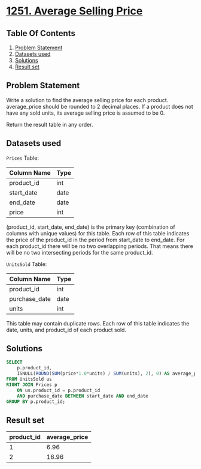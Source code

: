 # [1251. Average Selling Price](https://leetcode.com/problems/average-selling-price/description/)

## Table Of Contents
1. [Problem Statement]()
2. [Datasets used]()
3. [Solutions]()
4. [Result set]()

## Problem Statement

Write a solution to find the average selling price for each product. average_price should be rounded to 2 decimal places. If a product does not have any sold units, its average selling price is assumed to be 0.

Return the result table in any order.

## Datasets used

```Prices``` Table:

| Column Name   | Type    |
| ------------- | ------- | 
| product_id    | int     |
| start_date    | date    |
| end_date      | date    |
| price         | int     |

(product_id, start_date, end_date) is the primary key (combination of columns with unique values) for this table.
Each row of this table indicates the price of the product_id in the period from start_date to end_date.
For each product_id there will be no two overlapping periods. That means there will be no two intersecting periods for the same product_id.

```UnitsSold``` Table:

| Column Name   | Type    |
| ------------- | ------- |
| product_id    | int     |
| purchase_date | date    |
| units         | int     |

This table may contain duplicate rows.
Each row of this table indicates the date, units, and product_id of each product sold.

## Solutions

```sql
SELECT 
    p.product_id,
    ISNULL(ROUND(SUM(price*1.0*units) / SUM(units), 2), 0) AS average_price 
FROM UnitsSold us
RIGHT JOIN Prices p
    ON us.product_id = p.product_id
    AND purchase_date BETWEEN start_date AND end_date
GROUP BY p.product_id;
```

## Result set

| product_id | average_price |
| ---------- | ------------- |
| 1          | 6.96          |
| 2          | 16.96         |